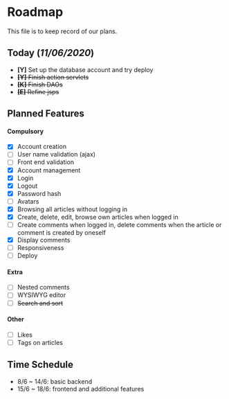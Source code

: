 # Roadmap

This file is to keep record of our plans.

## Today (*11/06/2020*)

- **[Y]** Set up the database account and try deploy
- ~~**[Y]** Finish action servlets~~
- ~~**[K]** Finish DAOs~~
- ~~**[E]** Refine jsps~~

## Planned Features
#### Compulsory
- [x] Account creation
- [ ] User name validation (ajax)
- [ ] Front end validation
- [x] Account management
- [x] Login
- [x] Logout
- [x] Password hash
- [ ] Avatars
- [x] Browsing all articles without logging in
- [x] Create, delete, edit, browse own articles when logged in
- [ ] Create comments when logged in, delete comments when the article or comment is created by oneself
- [x] Display comments
- [ ] Responsiveness
- [ ] Deploy

#### Extra
- [ ] Nested comments
- [ ] WYSIWYG editor
- [ ] ~~Search and sort~~

#### Other
- [ ] Likes
- [ ] Tags on articles

## Time Schedule
- 8/6 ~ 14/6: basic backend
- 15/6 ~ 18/6: frontend and additional features
